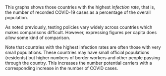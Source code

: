 This graphs shows those countries with the highest _infection rate_, that is, the number of recorded COVID-19 cases as a percentage of the overall population.

As noted previously, testing policies vary widely across countries which makes comparisons difficult. However, expressing figures per capita does allow some kind of comparison.

Note that countries with the highest infection rates are often those with very small populations. These countries may have small official populations (residents) but higher numbers of border workers and other people passing through the country. This increases the number potential carriers with a corresponding increase in the number of COVID cases.